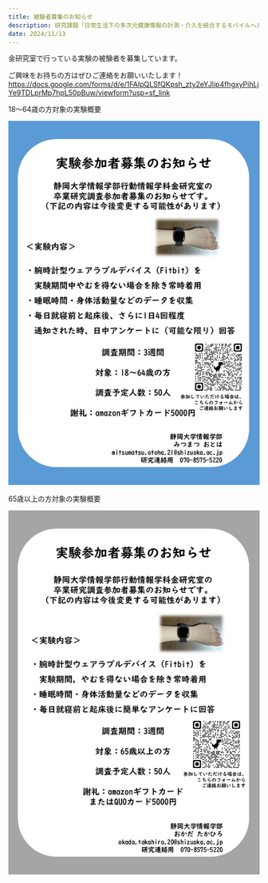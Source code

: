 ```yaml
---
title: 被験者募集のお知らせ
description: 研究課題「日常生活下の多次元健康情報の計測・介入を統合するモバイルヘルスシステムの構築とその運用に関する研究」へのご参加について 
date: 2024/11/13
---
```


金研究室で行っている実験の被験者を募集しています。

ご興味をお持ちの方はぜひご連絡をお願いいたします！
https://docs.google.com/forms/d/e/1FAIpQLSfQKpsh_zty2eYJlip4fhgxyPihLjYe9TDLprMp7hpL50pBuw/viewform?usp=sf_link 


18～64歳の方対象の実験概要

![SR1](/img/SubjectRecruitment_adult.jpg)

65歳以上の方対象の実験概要

![SR2](/img/SubjectRecruitment_elderly.jpg)
